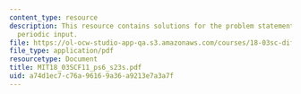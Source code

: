 ```yaml
---
content_type: resource
description: This resource contains solutions for the problem statements related to
  periodic input.
file: https://ol-ocw-studio-app-qa.s3.amazonaws.com/courses/18-03sc-differential-equations-fall-2011/a74d1ec7c76a96169a36a9213e7a3a7f_MIT18_03SCF11_ps6_s23s.pdf
file_type: application/pdf
resourcetype: Document
title: MIT18_03SCF11_ps6_s23s.pdf
uid: a74d1ec7-c76a-9616-9a36-a9213e7a3a7f
---
```

